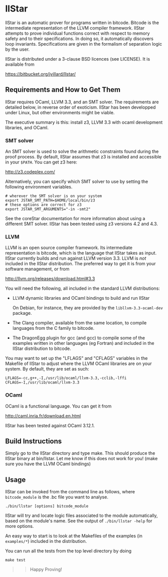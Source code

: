 # llStar

llStar is an automatic prover for programs written in bitcode. Bitcode
is the intermediate representation of the LLVM compiler
framework. llStar attempts to prove individual functions correct with
respect to memory safety and to their specifications. In doing so, it
automatically discovers loop invariants. Specifications are given in
the formalism of separation logic by the user.

llStar is distributed under a 3-clause BSD licences (see LICENSE). It
is available from

  https://bitbucket.org/jvillard/llstar/


## Requirements and How to Get Them

llStar requires OCaml, LLVM 3.3, and an SMT solver. The requirements
are detailed below, in reverse order of exoticism. llStar has been
developped under Linux, but other environments might be viable.

The executive summary is this: install z3, LLVM 3.3 with ocaml
development libraries, and OCaml.

### SMT solver

An SMT solver is used to solve the arithmetic constraints found during
the proof process. By default, llStar assumes that z3 is installed and
accessible in your `$PATH`. You can get z3 here:

  http://z3.codeplex.com/

Alternatively, you can specify which SMT solver to use by setting the
following environment variables.

    # wherever the SMT solver is on your system
    export JSTAR_SMT_PATH=$HOME/local/bin/z3
    # these options are correct for z3
    export JSTAR_SMT_ARGUMENTS="-in -smt2"

See the coreStar documentation for more information about using a
different SMT solver. llStar has been tested using z3 versions 4.2 and
4.3.

### LLVM

LLVM is an open source compiler framework. Its intermediate
representation is bitcode, which is the language that llStar takes as
input. llStar currently builds and run against LLVM version 3.3. LLVM
is *not* included in the llStar distribution. The preferred way to get
it is from your software management, or from

  http://llvm.org/releases/download.html#3.3

You will need the following, all included in the standard LLVM
distributions:

- LLVM dynamic libraries and OCaml bindings to build and run llStar

  On Debian, for instance, they are provided by the
  `libllvm-3.3-ocaml-dev` package.

- The Clang compiler, available from the same location, to compile
  languages from the C family to bitcode.

- The DragonEgg plugin for gcc (and gcc) to compile some of the
  examples written in other languages (eg Fortran) and included in the
  llStar distribution to bitcode.

You may want to set up the "LFLAGS" and "CFLAGS" variables in the
Makefile of llStar to adjust where the LLVM OCaml libraries are on your
system. By default, they are set as such:

    LFLAGS=-cc,g++,-I,/usr/lib/ocaml/llvm-3.3,-cclib,-lffi
    CFLAGS=-I,/usr/lib/ocaml/llvm-3.3

### OCaml

OCaml is a functional language. You can get it from

  http://caml.inria.fr/download.en.html

llStar has been tested against OCaml 3.12.1.


## Build Instructions

Simply go to the llStar directory and type make. This should produce
the llStar binary at bin/llstar. Let me know if this does not work for
you! (make sure you have the LLVM OCaml bindings)


## Usage

llStar can be invoked from the command line as follows, where
`bitcode_module` is the .bc file you want to analyse.

    ./bin/llstar [options] bitcode_module

llStar will try and locate logic files associated to the module
automatically, based on the module's name. See the output of
`./bin/llstar -help` for more options.

An easy way to start is to look at the Makefiles of the examples (in
`examples/*`) included in the distribution.

You can run all the tests from the top level directory by doing

    make test

>> Happy Proving!
